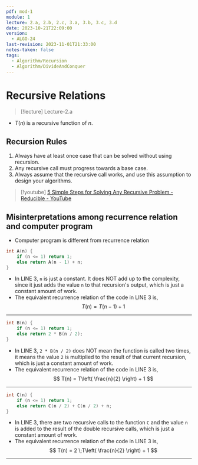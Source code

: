 ```yaml
---
pdf: mod-1
module: 1
lecture: 2.a, 2.b, 2.c, 3.a, 3.b, 3.c, 3.d
date: 2023-10-21T22:09:00
version:
  - ALGO-24
last-revision: 2023-11-01T21:33:00
notes-taken: false
tags:
  - Algorithm/Recursion
  - Algorithm/DivideAndConquer
---
```

# Recursive Relations
> [!lecture] Lecture-2.a

- $T(n)$ is a recursive function of $n {}$. 

## Recursion Rules
1. Always have at least once case that can be solved without using recursion.
2. Any recursive call must progress towards a base case.
3. Always assume that the recursive call works, and use this assumption to design your algorithms. 

> [!youtube] 
> [5 Simple Steps for Solving Any Recursive Problem - Reducible - YouTube](https://www.youtube.com/watch?v=ngCos392W4w)

## Misinterpretations among recurrence relation and computer program
- Computer program is different from recurrence relation

```c hl:3
int A(n) {
	if (n <= 1) return 1;
	else return A(n - 1) + n;
}
```

- In LINE 3, `n` is just a constant. It does NOT add up to the complexity, since it just adds the value `n` to that recursion's output, which is just a constant amount of work.
- The equivalent recurrence relation of the code in LINE 3 is,
$$
T(n) = T(n - 1) + 1
$$
---
```c hl:3
int B(n) {
	if (n <= 1) return 1;
	else return 2 * B(n / 2);
}
```

- In LINE 3, `2 * B(n / 2)` does NOT mean the function is called two times, it means the value `2` is multiplied to the result of that current recursion, which is just a constant amount of work.
- The equivalent recurrence relation of the code in LINE 3 is,
$$
T(n) = T\left( \frac{n}{2} \right) + 1
$$
---
```c hl:3
int C(n) {
	if (n <= 1) return 1;
	else return C(n / 2) + C(n / 2) + n;
}
```

- In LINE 3, there are two recursive calls to the function `C` and the value `n` is added to the result of the double recursive calls, which is just a constant amount of work.
- The equivalent recurrence relation of the code in LINE 3 is,
$$
T(n) = 2 \;T\left( \frac{n}{2} \right) + 1
$$

---
